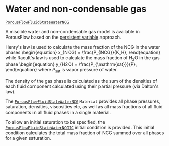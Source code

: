 # Water and non-condensable gas

[`PorousFlowFluidStateWaterNCG`](/PorousFlowFluidStateWaterNCG.md)

A miscible water and non-condensable gas model is available in PorousFlow based on the [persistent variable](/persistent_variables.md) approach.

Henry's law is used to calculate the mass fraction of the NCG in the water phases
\begin{equation}
x_{NCG} = \frac{P_{NCG}}{K_H},
\end{equation}
while Raoult's law is used to calculate the mass fraction of H$_2$O in the gas phase
\begin{equation}
y_{H2O} = \frac{P_{\mathrm{sat}}}{P},
\end{equation}
where $P_{\mathrm{sat}}$ is vapor pressure of water.

The density of the gas phase is calculated as the sum of the densities of each fluid
component calculated using their partial pressure (via Dalton's law).

The [`PorousFlowFluidStateWaterNCG`](/PorousFlowFluidStateWaterNCG.md)
`Material` provides all phase pressures, saturation, densities, viscosities etc, as well
as all mass fractions of all fluid components in all fluid phases in a single material.

To allow an initial saturation to be specified, the
[`PorousFlowFluidStateWaterNCGIC`](/PorousFlowFluidStateWaterNCGIC.md) initial
condition is provided. This initial condition calculates the total mass fraction of NCG
summed over all phases for a given saturation.
